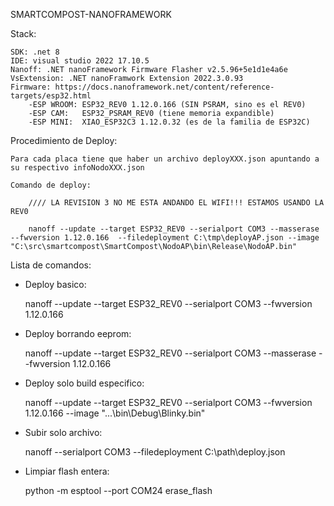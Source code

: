 SMARTCOMPOST-NANOFRAMEWORK 

Stack: 

    SDK: .net 8
    IDE: visual studio 2022 17.10.5
    Nanoff: .NET nanoFramework Firmware Flasher v2.5.96+5e1d1e4a6e
    VsExtension: .NET nanoFramwork Extension 2022.3.0.93
    Firmware: https://docs.nanoframework.net/content/reference-targets/esp32.html
        -ESP WROOM: ESP32_REV0 1.12.0.166 (SIN PSRAM, sino es el REV0)
        -ESP CAM:   ESP32_PSRAM_REV0 (tiene memoria expandible)
        -ESP MINI:  XIAO_ESP32C3 1.12.0.32 (es de la familia de ESP32C)

Procedimiento de Deploy:

    Para cada placa tiene que haber un archivo deployXXX.json apuntando a su respectivo infoNodoXXX.json

    Comando de deploy:

        //// LA REVISION 3 NO ME ESTA ANDANDO EL WIFI!!! ESTAMOS USANDO LA REV0

        nanoff --update --target ESP32_REV0 --serialport COM3 --masserase --fwversion 1.12.0.166  --filedeployment C:\tmp\deployAP.json --image "C:\src\smartcompost\SmartCompost\NodoAP\bin\Release\NodoAP.bin"

Lista de comandos:

* Deploy basico:

    nanoff --update --target ESP32_REV0 --serialport COM3 --fwversion 1.12.0.166

* Deploy borrando eeprom:

    nanoff --update --target ESP32_REV0 --serialport COM3 --masserase --fwversion 1.12.0.166

* Deploy solo build especifico:

    nanoff --update --target ESP32_REV0 --serialport COM3 --fwversion 1.12.0.166 --image "...\bin\Debug\Blinky.bin"

* Subir solo archivo:

    nanoff --serialport COM3 --filedeployment C:\path\deploy.json

* Limpiar flash entera:  

    python -m esptool --port COM24 erase_flash

